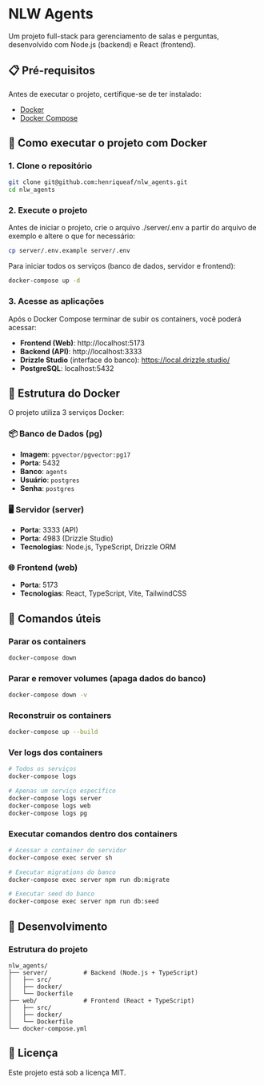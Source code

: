 # NLW Agents

Um projeto full-stack para gerenciamento de salas e perguntas, desenvolvido com Node.js (backend) e React (frontend).

## 📋 Pré-requisitos

Antes de executar o projeto, certifique-se de ter instalado:

- [Docker](https://docs.docker.com/get-docker/)
- [Docker Compose](https://docs.docker.com/compose/install/)

## 🚀 Como executar o projeto com Docker

### 1. Clone o repositório

```bash
git clone git@github.com:henriqueaf/nlw_agents.git
cd nlw_agents
```

### 2. Execute o projeto

Antes de iniciar o projeto, crie o arquivo ./server/.env a partir do arquivo de exemplo e altere o que for necessário:

```bash
cp server/.env.example server/.env
```

Para iniciar todos os serviços (banco de dados, servidor e frontend):

```bash
docker-compose up -d
```

### 3. Acesse as aplicações

Após o Docker Compose terminar de subir os containers, você poderá acessar:

- **Frontend (Web)**: http://localhost:5173
- **Backend (API)**: http://localhost:3333
- **Drizzle Studio** (interface do banco): https://local.drizzle.studio/
- **PostgreSQL**: localhost:5432

## 🐳 Estrutura do Docker

O projeto utiliza 3 serviços Docker:

### 📦 Banco de Dados (pg)
- **Imagem**: `pgvector/pgvector:pg17`
- **Porta**: 5432
- **Banco**: `agents`
- **Usuário**: `postgres`
- **Senha**: `postgres`

### 🖥️ Servidor (server)
- **Porta**: 3333 (API)
- **Porta**: 4983 (Drizzle Studio)
- **Tecnologias**: Node.js, TypeScript, Drizzle ORM

### 🌐 Frontend (web)
- **Porta**: 5173
- **Tecnologias**: React, TypeScript, Vite, TailwindCSS

## 📝 Comandos úteis

### Parar os containers
```bash
docker-compose down
```

### Parar e remover volumes (apaga dados do banco)
```bash
docker-compose down -v
```

### Reconstruir os containers
```bash
docker-compose up --build
```

### Ver logs dos containers
```bash
# Todos os serviços
docker-compose logs

# Apenas um serviço específico
docker-compose logs server
docker-compose logs web
docker-compose logs pg
```

### Executar comandos dentro dos containers

```bash
# Acessar o container do servidor
docker-compose exec server sh

# Executar migrations do banco
docker-compose exec server npm run db:migrate

# Executar seed do banco
docker-compose exec server npm run db:seed
```

## 🔧 Desenvolvimento

### Estrutura do projeto

```
nlw_agents/
├── server/          # Backend (Node.js + TypeScript)
│   ├── src/
│   ├── docker/
│   └── Dockerfile
├── web/             # Frontend (React + TypeScript)
│   ├── src/
│   ├── docker/
│   └── Dockerfile
└── docker-compose.yml
```

## 📄 Licença

Este projeto está sob a licença MIT.
